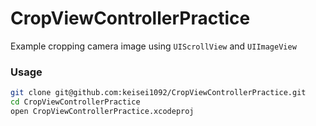 # CropViewControllerPractice

Example cropping camera image using `UIScrollView` and `UIImageView`

### Usage

```sh
git clone git@github.com:keisei1092/CropViewControllerPractice.git
cd CropViewControllerPractice
open CropViewControllerPractice.xcodeproj
```
